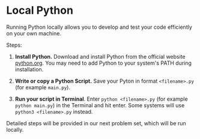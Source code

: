 # Local Python 

Running Python locally allows you to develop and test your code efficiently on your own machine.

Steps: 

1. **Install Python.** Download and install Python from the official website [python.org](https://www.python.org/downloads/). You may need to add Python to your system's PATH during installation.

2. **Write or copy a Python Script.** Save your Pyton in format `<filename>.py` (for example `main.py`).

3. **Run your script in Terminal**. Enter `python <filename>.py` (for example `python main.py`) in the Terminal and hit enter. Some systems will use `python3 <filename>.py` instead. 

Detailed steps will be provided in our next problem set, which will be run locally. 




